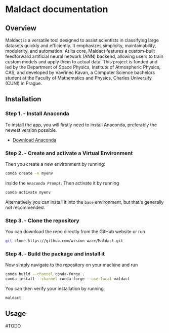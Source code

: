 # Maldact documentation

## Overview

Maldact is a versatile tool designed to assist scientists in classifying large datasets quickly and efficiently. It emphasizes simplicity, maintainability, modularity, and automation. At its core, Maldact features a custom-built feedforward artificial neural network (ANN) backend, allowing users to train custom models and apply them to actual data. This project is funded and led by the Department of Space Physics, Institute of Atmospheric Physics, CAS, and developed by Vavřinec Kavan, a Computer Science bachelors student at the Faculty of Mathematics and Physics, Charles University (CUNI) in Prague.

## Installation

### Step 1. - Install Anaconda

To install the app, you will firstly need to install Anaconda, preferably the newest version possible.

- [Download Anaconda](https://www.anaconda.com/products/individual)

### Step 2. - Create and activate a Virtual Environment

Then you create a new environment by running: 

```bash
conda create -n myenv
```

inside the `Anaconda Prompt`. Then activate it by running 

```bash
conda activate myenv
```

Alternatively you can install it into the `base` environment, but that's generally not recommended.

### Step 3. - Clone the repository

You can download the repo directly from the GitHub website or run 

```bash
git clone https://github.com/wision-ware/Maldact.git
```

### Step 4. - Build the package and install it

Now simply navigate to the repository on your machine and run 

```bash
conda build --channel conda-forge .
conda install --channel conda-forge --use-local maldact
```

You can then verify your installation by running

```bash
maldact
```

## Usage

#TODO
